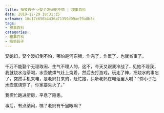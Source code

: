 ```yaml
---
title: 搞笑段子->娶个泼妇倒不怕 | 糗事百科
date: 2019-12-29 18:31:15
urlname: 10c17c656b4436a71359d99ae79a8b3c
tags: 
- 糗事百科
categories:
- 糗事百科
- 搞笑段子
---
```

娶媳妇，娶个泼妇倒不怕，哪怕是河东狮，作完了，作累了，也就省事了。

千万不能娶个无理取闹、生气不理人的，这不，今天又跟我冷战了…见她不理我，我就烧水泡茶喝，水壶放煤气灶上烧着，然后去打游戏，玩走了神，把烧水的事忘了，突然手机来电，是老妈打来的，赶忙接，只听老妈在电话里大喊：“你小子把水壶底烧穿了，你家要失火了。”

我慌忙跑进厨房，平息了隐患。

事后，有点纳闷，咦？老妈有千里眼啊？


